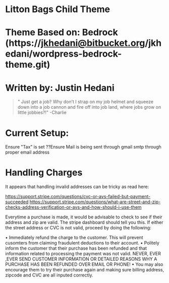 
#		Litton Bags Child Theme
#		Theme Based on: Bedrock (https://jkhedani@bitbucket.org/jkhedani/wordpress-bedrock-theme.git)
#		Written by: Justin Hedani

> " Just get a job? Why don’t I strap on my job helmet and squeeze down into a job cannon and fire off into job land, where jobs grow on little jobbies?!" -Charlie

# 	Current Setup:

Ensure "Tax" is set
??Ensure Mail is being sent through gmail smtp through proper email address


#		Handling Charges

It appears that handling invalid addresses can be tricky as read here:

https://support.stripe.com/questions/cvc-or-avs-failed-but-payment-succeeded
https://support.stripe.com/questions/what-are-street-and-zip-checks-address-verification-or-avs-and-how-should-i-use-them

Everytime a purchase is made, it would be advisable to check to see if their address and zip are valid. The stripe dashboard
should tell you this. If either the street address or CVC is not valid, proceed by doing the following:

•		Immediately refund the charge to the customer. This will prevent cusomters from claiming fraudulent deductions to their account.
•		Politely inform the customer that their purchase has been refunded and that information related to processing the payment was not valid.
		NEVER, EVER ,EVER SEND CUSTOMER INFORMATION OR DETAILED REASONS WHY A PURCHASE HAS BEEN REFUNDED OVER EMAIL OR PHONE!
•		You may also encourage them to try their purchase again and making sure billing address, zipcode and CVC are all inputed correctly.